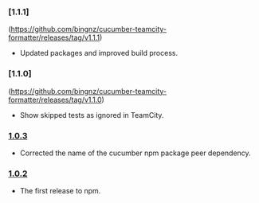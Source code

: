 ### [1.1.1]
(https://github.com/bingnz/cucumber-teamcity-formatter/releases/tag/v1.1.1)

- Updated packages and improved build process.

### [1.1.0]
(https://github.com/bingnz/cucumber-teamcity-formatter/releases/tag/v1.1.0)

- Show skipped tests as ignored in TeamCity.

### [1.0.3](https://github.com/bingnz/cucumber-teamcity-formatter/releases/tag/v1.0.3)

- Corrected the name of the cucumber npm package peer dependency.

### [1.0.2](https://github.com/bingnz/cucumber-teamcity-formatter/releases/tag/v1.0.2)

- The first release to npm.
